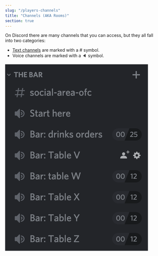 ```yaml
---
slug: "/players-channels"
title: "Channels (AKA Rooms)"
section: true
---
```


On Discord there are many channels that you can access, but they all fall into
two categories:

* [Text channels](/players-channels-text) are marked with a # symbol.
* Voice channels are marked with a 🔈 symbol.

![User interface for channels](../../images/channels.png)
